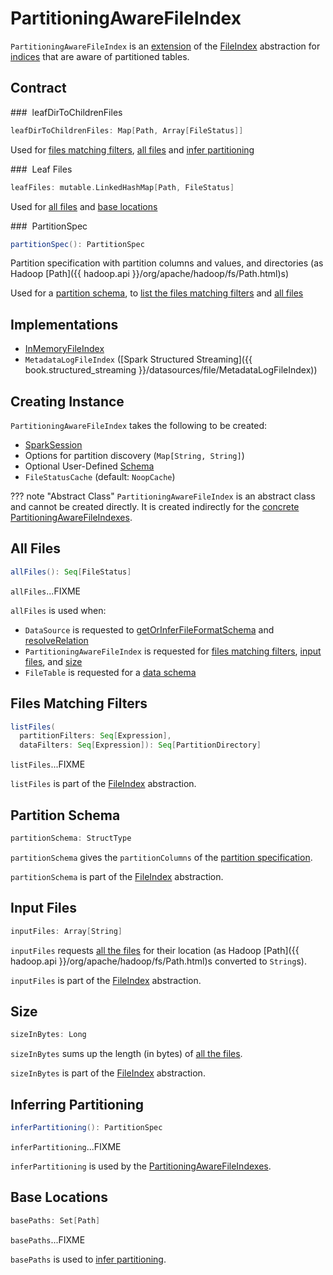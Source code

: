 # PartitioningAwareFileIndex

`PartitioningAwareFileIndex` is an [extension](#contract) of the [FileIndex](FileIndex.md) abstraction for [indices](#implementations) that are aware of partitioned tables.

## Contract

### <span id="leafDirToChildrenFiles"> leafDirToChildrenFiles

```scala
leafDirToChildrenFiles: Map[Path, Array[FileStatus]]
```

Used for [files matching filters](#listFiles), [all files](#allFiles) and [infer partitioning](#inferPartitioning)

### <span id="leafFiles"> Leaf Files

```scala
leafFiles: mutable.LinkedHashMap[Path, FileStatus]
```

Used for [all files](#allFiles) and [base locations](#basePaths)

### <span id="partitionSpec"> PartitionSpec

```scala
partitionSpec(): PartitionSpec
```

Partition specification with partition columns and values, and directories (as Hadoop [Path]({{ hadoop.api }}/org/apache/hadoop/fs/Path.html)s)

Used for a [partition schema](#partitionSchema), to [list the files matching filters](#listFiles) and [all files](#allFiles)

## Implementations

* [InMemoryFileIndex](InMemoryFileIndex.md)
* `MetadataLogFileIndex` ([Spark Structured Streaming]({{ book.structured_streaming }}/datasources/file/MetadataLogFileIndex))

## Creating Instance

`PartitioningAwareFileIndex` takes the following to be created:

* <span id="sparkSession"> [SparkSession](../SparkSession.md)
* <span id="parameters"> Options for partition discovery (`Map[String, String]`)
* <span id="userSpecifiedSchema"> Optional User-Defined [Schema](../types/StructType.md)
* <span id="fileStatusCache"> `FileStatusCache` (default: `NoopCache`)

??? note "Abstract Class"
    `PartitioningAwareFileIndex` is an abstract class and cannot be created directly. It is created indirectly for the [concrete PartitioningAwareFileIndexes](#implementations).

## <span id="allFiles"> All Files

```scala
allFiles(): Seq[FileStatus]
```

`allFiles`...FIXME

`allFiles` is used when:

* `DataSource` is requested to [getOrInferFileFormatSchema](../DataSource.md#getOrInferFileFormatSchema) and [resolveRelation](../DataSource.md#resolveRelation)
* `PartitioningAwareFileIndex` is requested for [files matching filters](#listFiles), [input files](#inputFiles), and [size](#sizeInBytes)
* `FileTable` is requested for a [data schema](../connector/FileTable.md#dataSchema)

## <span id="listFiles"> Files Matching Filters

```scala
listFiles(
  partitionFilters: Seq[Expression],
  dataFilters: Seq[Expression]): Seq[PartitionDirectory]
```

`listFiles`...FIXME

`listFiles` is part of the [FileIndex](FileIndex.md#listFiles) abstraction.

## <span id="partitionSchema"> Partition Schema

```scala
partitionSchema: StructType
```

`partitionSchema` gives the `partitionColumns` of the [partition specification](#partitionSpec).

`partitionSchema` is part of the [FileIndex](FileIndex.md#partitionSchema) abstraction.

## <span id="inputFiles"> Input Files

```scala
inputFiles: Array[String]
```

`inputFiles` requests [all the files](#allFiles) for their location (as Hadoop [Path]({{ hadoop.api }}/org/apache/hadoop/fs/Path.html)s converted to `String`s).

`inputFiles` is part of the [FileIndex](FileIndex.md#inputFiles) abstraction.

## <span id="sizeInBytes"> Size

```scala
sizeInBytes: Long
```

`sizeInBytes` sums up the length (in bytes) of [all the files](#allFiles).

`sizeInBytes` is part of the [FileIndex](FileIndex.md#sizeInBytes) abstraction.

## <span id="inferPartitioning"> Inferring Partitioning

```scala
inferPartitioning(): PartitionSpec
```

`inferPartitioning`...FIXME

`inferPartitioning` is used by the [PartitioningAwareFileIndexes](#implementations).

## <span id="basePaths"> Base Locations

```scala
basePaths: Set[Path]
```

`basePaths`...FIXME

`basePaths` is used to [infer partitioning](#inferPartitioning).

